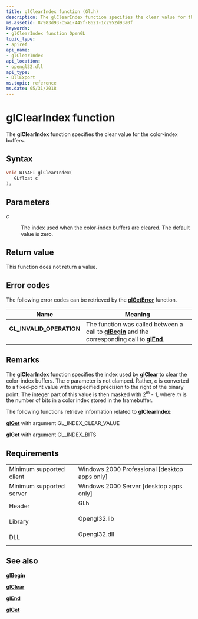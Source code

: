 ```yaml
---
title: glClearIndex function (Gl.h)
description: The glClearIndex function specifies the clear value for the color-index buffers.
ms.assetid: 87983d93-c5a1-445f-8621-1c2952d93a0f
keywords:
- glClearIndex function OpenGL
topic_type:
- apiref
api_name:
- glClearIndex
api_location:
- opengl32.dll
api_type:
- DllExport
ms.topic: reference
ms.date: 05/31/2018
---
```


# glClearIndex function

The **glClearIndex** function specifies the clear value for the color-index buffers.

## Syntax


```C++
void WINAPI glClearIndex(
   GLfloat c
);
```



## Parameters

<dl> <dt>

*c* 
</dt> <dd>

The index used when the color-index buffers are cleared. The default value is zero.

</dd> </dl>

## Return value

This function does not return a value.

## Error codes

The following error codes can be retrieved by the [**glGetError**](glgeterror.md) function.



| Name                                                                                                  | Meaning                                                                                                                               |
|-------------------------------------------------------------------------------------------------------|---------------------------------------------------------------------------------------------------------------------------------------|
| <dl> <dt>**GL\_INVALID\_OPERATION**</dt> </dl> | The function was called between a call to [**glBegin**](glbegin.md) and the corresponding call to [**glEnd**](glend.md).<br/> |



## Remarks

The **glClearIndex** function specifies the index used by [**glClear**](glclear.md) to clear the color-index buffers. The *c* parameter is not clamped. Rather, *c* is converted to a fixed-point value with unspecified precision to the right of the binary point. The integer part of this value is then masked with 2<sup>m</sup>  - 1, where *m* is the number of bits in a color index stored in the framebuffer.

The following functions retrieve information related to **glClearIndex**:

[**glGet**](glgetbooleanv--glgetdoublev--glgetfloatv--glgetintegerv.md) with argument GL\_INDEX\_CLEAR\_VALUE

**glGet** with argument GL\_INDEX\_BITS

## Requirements



|                                     |                                                                                         |
|-------------------------------------|-----------------------------------------------------------------------------------------|
| Minimum supported client<br/> | Windows 2000 Professional \[desktop apps only\]<br/>                              |
| Minimum supported server<br/> | Windows 2000 Server \[desktop apps only\]<br/>                                    |
| Header<br/>                   | <dl> <dt>Gl.h</dt> </dl>         |
| Library<br/>                  | <dl> <dt>Opengl32.lib</dt> </dl> |
| DLL<br/>                      | <dl> <dt>Opengl32.dll</dt> </dl> |



## See also

<dl> <dt>

[**glBegin**](glbegin.md)
</dt> <dt>

[**glClear**](glclear.md)
</dt> <dt>

[**glEnd**](glend.md)
</dt> <dt>

[**glGet**](glgetbooleanv--glgetdoublev--glgetfloatv--glgetintegerv.md)
</dt> </dl>

 

 





